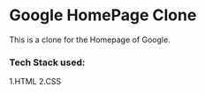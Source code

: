 # Google HomePage Clone

This is a clone for the Homepage of Google. 

### Tech Stack used:
1.HTML
2.CSS

